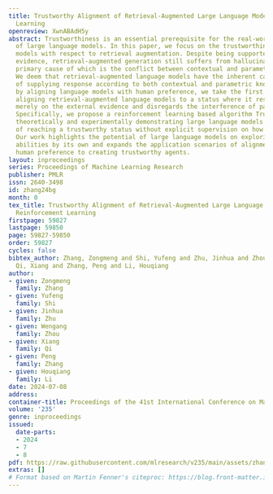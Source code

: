 ```yaml
---
title: Trustworthy Alignment of Retrieval-Augmented Large Language Models via Reinforcement
  Learning
openreview: XwnABAdH5y
abstract: Trustworthiness is an essential prerequisite for the real-world application
  of large language models. In this paper, we focus on the trustworthiness of language
  models with respect to retrieval augmentation. Despite being supported with external
  evidence, retrieval-augmented generation still suffers from hallucinations, one
  primary cause of which is the conflict between contextual and parametric knowledge.
  We deem that retrieval-augmented language models have the inherent capabilities
  of supplying response according to both contextual and parametric knowledge. Inspired
  by aligning language models with human preference, we take the first step towards
  aligning retrieval-augmented language models to a status where it responds relying
  merely on the external evidence and disregards the interference of parametric knowledge.
  Specifically, we propose a reinforcement learning based algorithm Trustworthy-Alignment,
  theoretically and experimentally demonstrating large language models’ capability
  of reaching a trustworthy status without explicit supervision on how to respond.
  Our work highlights the potential of large language models on exploring its intrinsic
  abilities by its own and expands the application scenarios of alignment from fulfilling
  human preference to creating trustworthy agents.
layout: inproceedings
series: Proceedings of Machine Learning Research
publisher: PMLR
issn: 2640-3498
id: zhang24bg
month: 0
tex_title: Trustworthy Alignment of Retrieval-Augmented Large Language Models via
  Reinforcement Learning
firstpage: 59827
lastpage: 59850
page: 59827-59850
order: 59827
cycles: false
bibtex_author: Zhang, Zongmeng and Shi, Yufeng and Zhu, Jinhua and Zhou, Wengang and
  Qi, Xiang and Zhang, Peng and Li, Houqiang
author:
- given: Zongmeng
  family: Zhang
- given: Yufeng
  family: Shi
- given: Jinhua
  family: Zhu
- given: Wengang
  family: Zhou
- given: Xiang
  family: Qi
- given: Peng
  family: Zhang
- given: Houqiang
  family: Li
date: 2024-07-08
address:
container-title: Proceedings of the 41st International Conference on Machine Learning
volume: '235'
genre: inproceedings
issued:
  date-parts:
  - 2024
  - 7
  - 8
pdf: https://raw.githubusercontent.com/mlresearch/v235/main/assets/zhang24bg/zhang24bg.pdf
extras: []
# Format based on Martin Fenner's citeproc: https://blog.front-matter.io/posts/citeproc-yaml-for-bibliographies/
---
```

